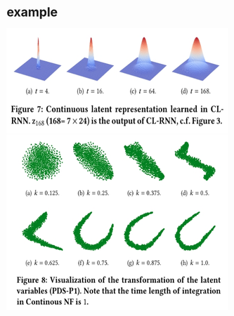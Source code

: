 # example

<div align=center><img src="https://github.com/Anewnoob/DeepHydro/blob/master/png/CLRNN.jpg" width="700" height="240" /></div>

<div align=center><img src="https://github.com/Anewnoob/DeepHydro/blob/master/png/cnf.jpg" width="700" height="400" /></div>
